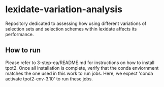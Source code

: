 # lexidate-variation-analysis
Repository dedicated to assessing how using different variations of selection sets and selection schemes within lexidate affects its performance.

## How to run

Please refer to 3-step-ea/README.md for instructions on how to install tpot2.
Once all installation is complete, verify that the conda enviornment matches the one used in this work to run jobs.
Here, we expect 'conda activate tpot2-env-3.10' to run these jobs.